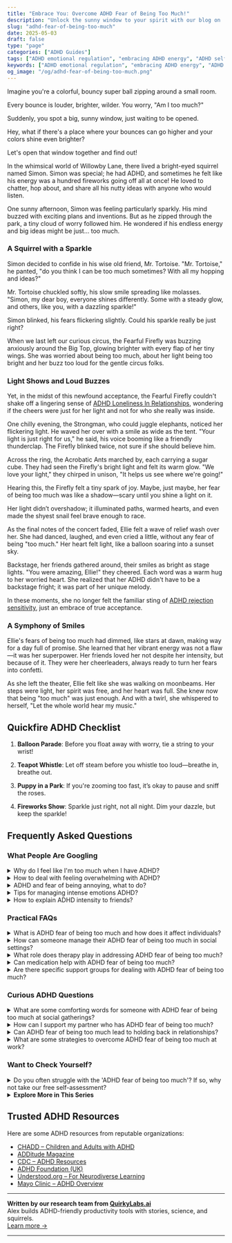 ```yaml
---
title: "Embrace You: Overcome ADHD Fear of Being Too Much!"
description: "Unlock the sunny window to your spirit with our blog on 'ADHD fear of being too much.' Feel embraced and uplifted as we explore how to channel your vibrant energy!"
slug: "adhd-fear-of-being-too-much"
date: 2025-05-03
draft: false
type: "page"
categories: ["ADHD Guides"]
tags: ["ADHD emotional regulation", "embracing ADHD energy", "ADHD self-acceptance", "ADHD fear of being too much", "managing ADHD in social settings", "ADHD and self-doubt", "celebrating ADHD uniqueness"]
keywords: ["ADHD emotional regulation", "embracing ADHD energy", "ADHD self-acceptance", "ADHD fear of being too much", "managing ADHD in social settings", "ADHD and self-doubt", "celebrating ADHD uniqueness"]
og_image: "/og/adhd-fear-of-being-too-much.png"
---
```


Imagine you're a colorful, bouncy super ball zipping around a small room.

Every bounce is louder, brighter, wilder. You worry, "Am I too much?"

Suddenly, you spot a big, sunny window, just waiting to be opened.

Hey, what if there's a place where your bounces can go higher and your colors shine even brighter?

Let's open that window together and find out!

In the whimsical world of Willowby Lane, there lived a bright-eyed squirrel named Simon. Simon was special; he had ADHD, and sometimes he felt like his energy was a hundred fireworks going off all at once! He loved to chatter, hop about, and share all his nutty ideas with anyone who would listen.

One sunny afternoon, Simon was feeling particularly sparkly. His mind buzzed with exciting plans and inventions. But as he zipped through the park, a tiny cloud of worry followed him. He wondered if his endless energy and big ideas might be just... too much.

### A Squirrel with a Sparkle

Simon decided to confide in his wise old friend, Mr. Tortoise. "Mr. Tortoise," he panted, "do you think I can be too much sometimes? With all my hopping and ideas?"

Mr. Tortoise chuckled softly, his slow smile spreading like molasses. "Simon, my dear boy, everyone shines differently. Some with a steady glow, and others, like you, with a dazzling sparkle!"

Simon blinked, his fears flickering slightly. Could his sparkle really be just right?

When we last left our curious circus, the Fearful Firefly was buzzing anxiously around the Big Top, glowing brighter with every flap of her tiny wings. She was worried about being too much, about her light being too bright and her buzz too loud for the gentle circus folks.

### Light Shows and Loud Buzzes

Yet, in the midst of this newfound acceptance, the Fearful Firefly couldn't shake off a lingering sense of [ADHD Loneliness In Relationships](/pages/adhd-loneliness-in-relationships/), wondering if the cheers were just for her light and not for who she really was inside.

One chilly evening, the Strongman, who could juggle elephants, noticed her flickering light. He waved her over with a smile as wide as the tent. "Your light is just right for us," he said, his voice booming like a friendly thunderclap. The Firefly blinked twice, not sure if she should believe him.

Across the ring, the Acrobatic Ants marched by, each carrying a sugar cube. They had seen the Firefly's bright light and felt its warm glow. "We love your light," they chirped in unison, "It helps us see where we're going!"

Hearing this, the Firefly felt a tiny spark of joy. Maybe, just maybe, her fear of being too much was like a shadow—scary until you shine a light on it.

Her light didn’t overshadow; it illuminated paths, warmed hearts, and even made the shyest snail feel brave enough to race.

As the final notes of the concert faded, Ellie felt a wave of relief wash over her. She had danced, laughed, and even cried a little, without any fear of being "too much." Her heart felt light, like a balloon soaring into a sunset sky.

Backstage, her friends gathered around, their smiles as bright as stage lights. "You were amazing, Ellie!" they cheered. Each word was a warm hug to her worried heart. She realized that her ADHD didn't have to be a backstage fright; it was part of her unique melody.

In these moments, she no longer felt the familiar sting of [ADHD rejection sensitivity](/pages/adhd-rejection-sensitivity/), just an embrace of true acceptance.

### A Symphony of Smiles

Ellie's fears of being too much had dimmed, like stars at dawn, making way for a day full of promise. She learned that her vibrant energy was not a flaw—it was her superpower. Her friends loved her not despite her intensity, but because of it. They were her cheerleaders, always ready to turn her fears into confetti.

As she left the theater, Ellie felt like she was walking on moonbeams. Her steps were light, her spirit was free, and her heart was full. She knew now that being "too much" was just enough. And with a twirl, she whispered to herself, "Let the whole world hear my music."

## Quickfire ADHD Checklist

1. **Balloon Parade**: Before you float away with worry, tie a string to your wrist!
   
2. **Teapot Whistle**: Let off steam before you whistle too loud—breathe in, breathe out.

3. **Puppy in a Park**: If you're zooming too fast, it’s okay to pause and sniff the roses.

4. **Fireworks Show**: Sparkle just right, not all night. Dim your dazzle, but keep the sparkle!

## Frequently Asked Questions



### What People Are Googling

<details><summary>Why do I feel like I'm too much when I have ADHD?</summary><p>Feeling like you're "too much" is a common experience among folks with ADHD, and it's really understandable. ADHD can come with a lot of energy, enthusiasm, and ideas, which might sometimes feel overwhelming to others who don't experience the world in the same way. Remember, your vibrant personality and unique perspective are actually superpowers in disguise. Embracing who you are includes recognizing your incredible strengths alongside the challenges, and finding spaces and people who celebrate rather than tolerate your true self can make a world of difference.</p></details>
<details><summary>How to deal with feeling overwhelming with ADHD?</summary><p>Feeling overwhelmed is a common experience when you're managing ADHD, so know that you're definitely not alone in this. A comforting first step is to break your tasks into smaller, more manageable pieces—think of it as nibbling on a cookie rather than trying to eat it all in one bite! Setting up a cozy, distraction-free zone can also help you focus better. Remember, it's perfectly okay to take breaks and step back when things feel too intense; listening to your needs isn't a setback, it's a smart strategy!</p></details>
<details><summary>ADHD and fear of being annoying, what to do?</summary><p>It's really common for folks with ADHD to worry about being seen as annoying because our brains often buzz with excitement and ideas that we just want to share! First, remember that your enthusiasm and unique perspective are actually superpowers — they can be incredibly endearing and valuable in many situations. If you're feeling unsure, try gently checking in with friends or colleagues about your interactions; most people appreciate honest, open communication. Also, practicing mindfulness can help you become more aware of your social rhythms and cues, giving you confidence in your social engagements. Remember, you’re definitely not alone in feeling this way, and reaching out as you're doing now is a fantastic step.</p></details>
<details><summary>Tips for managing intense emotions ADHD?</summary><p>Absolutely, managing intense emotions with ADHD can definitely be challenging, but you're not alone in this. One helpful strategy is to establish a routine that includes time for physical activity, which can really help in modulating emotions. Also, mindfulness techniques such as deep breathing or meditation can be quite effective in calming the mind and reducing impulsivity. Remember, it's perfectly okay to seek support from friends, family, or professionals—it's a sign of strength to know when you need a helping hand.</p></details>
<details><summary>How to explain ADHD intensity to friends?</summary><p>Explaining ADHD intensity to friends can feel a bit daunting, but it's wonderful that you want to share your experiences with them! You might describe it as having a brain like a super-fast browser with too many tabs open, all demanding attention at once. This can make your reactions to everyday situations feel more intense, whether it's excitement, frustration, or interest. Letting your friends know how ADHD affects your thoughts and emotions can help them understand your unique perspective and how they can support you. It’s a bit like letting them into your personal world, and that can really strengthen your friendships!</p></details>



### Practical FAQs

<details><summary>What is ADHD fear of being too much and how does it affect individuals?</summary><p>Absolutely, that's a very insightful question. The "fear of being too much" that some individuals with ADHD experience stems from worries about overwhelming others with their energy, thoughts, or emotions. This fear can often lead to self-doubt and holding back in social interactions, which might make forming close relationships a bit challenging. It's important to remember that your vibrancy and unique perspective are valuable, and finding supportive spaces and understanding friends can truly help you shine just as you are.</p></details>
<details><summary>How can someone manage their ADHD fear of being too much in social settings?</summary><p>It's really common to feel like you might be "too much" in social settings when you have ADHD, but there's comfort in knowing you're not alone in this. A helpful approach might be to find a few trusted friends who understand your unique energy and can offer a reassuring presence when you're out and about. Additionally, practicing some grounding techniques before and during social events can help manage anxiety and keep your energy levels in check. Remember, your vibrant personality is also what makes you wonderfully you, and finding the right balance is all part of embracing your whole self.</p></details>
<details><summary>What role does therapy play in addressing ADHD fear of being too much?</summary><p>Therapy can be a wonderfully supportive space when dealing with the fear of being "too much," which many people with ADHD experience. In therapy, you can explore these feelings in a safe and non-judgmental environment, guided by someone who understands the nuances of ADHD. A therapist can help you develop healthier self-perceptions and coping strategies, reducing feelings of overwhelm and increasing your confidence. It's like having a compassionate guide by your side as you learn more about yourself and how to navigate your world more comfortably.</p></details>
<details><summary>Can medication help with ADHD fear of being too much?</summary><p>Absolutely! Medication can be quite helpful in managing ADHD symptoms, including those feelings of being "too much." When the right medication is used, it can help balance out those overwhelming emotions, allowing you to feel more in control and less anxious about how you're perceived by others. It's like having a gentle hand on your shoulder, helping you navigate social interactions more calmly and confidently. Always consider discussing your specific concerns with your healthcare provider to find the best approach tailored for you.</p></details>
<details><summary>Are there specific support groups for dealing with ADHD fear of being too much?</summary><p>Absolutely, and it’s wonderful that you’re reaching out for support! Many find it incredibly helpful to join groups with others who share similar experiences, particularly when it comes to feelings of being overwhelming or "too much" due to ADHD. There are specific ADHD support groups available both online and possibly in your local community where these concerns are commonly discussed and understood. These groups provide a cozy, supportive environment, allowing you to share your feelings, learn strategies from others, and remind you that you’re not alone in this journey.</p></details>



### Curious ADHD Questions

<details><summary>What are some comforting words for someone with ADHD fear of being too much at social gatherings?</summary><p>It’s completely understandable to feel that way; social gatherings can often amplify our worries about how we’re perceived. Remember, your energy and unique perspectives are valuable and can be a wonderful addition to any group. It's okay to take breaks and step aside for a moment if you need to recharge—listening to your needs is really important. Every gathering is an opportunity to learn more about balancing your social interactions, so be kind to yourself through the process.</p></details>
<details><summary>How can I support my partner who has ADHD fear of being too much?</summary><p>Absolutely, supporting a partner who feels like they might be "too much" can be approached with gentle assurance and understanding. Start by openly communicating, letting them know that you cherish their unique qualities and everything that makes them, them—including their intensity or enthusiasm. It's also helpful to create a safe space where they can express themselves freely and feel validated. Lastly, encourage them to engage in self-care practices that promote their wellbeing and remind them that it's okay to ask for help when they need it. Your acceptance and encouragement can make a big difference in how they view themselves and their ADHD.</p></details>
<details><summary>Can ADHD fear of being too much lead to holding back in relationships?</summary><p>Absolutely, it's quite common for individuals with ADHD to worry about being perceived as "too much" in relationships. This fear can sometimes lead you to hold back your true feelings or thoughts in an effort to be more accommodating or less overwhelming. Remember, your vibrancy and unique perspective are valuable! It’s important to find a balance where you can be authentic and express yourself fully while also being receptive to the dynamics of the relationship.</p></details>
<details><summary>What are some strategies to overcome ADHD fear of being too much at work?</summary><p>It's really common to feel like you might be "too much" at work when you have ADHD, but remember, your energy and ideas are valuable! One helpful strategy is to set clear personal boundaries about how much you take on, helping you manage your workload without feeling overwhelmed. Another great approach is to use tools like planners or apps to organize tasks, which can help you channel your enthusiasm into productivity. Lastly, finding a trusted colleague or mentor to share your feelings with can be incredibly reassuring—they can offer support and help you gauge when you're hitting the mark just right!</p></details>



### Want to Check Yourself?

<details><summary>Do you often struggle with the 'ADHD fear of being too much'? If so, why not take our free self-assessment?</summary><p>Absolutely, feeling like you're "too much" can be a common experience when you have ADHD, and it's perfectly okay to feel this way sometimes. You're not alone in this, and it's brave of you to explore these feelings further. Taking our free self-assessment could be a comforting step towards understanding your unique traits better. It's a gentle, judgement-free way to start unraveling the threads of your experiences and might offer some insights that make navigating your world a little easier.</p></details>

<script type="application/ld+json">
{
  "@context": "https://schema.org",
  "@type": "FAQPage",
  "mainEntity": [
    {
      "@type": "Question",
      "name": "Why do I feel like I'm too much when I have ADHD?",
      "acceptedAnswer": {
        "@type": "Answer",
        "text": "Feeling like you're \"too much\" is a common experience among folks with ADHD, and it's really understandable. ADHD can come with a lot of energy, enthusiasm, and ideas, which might sometimes feel overwhelming to others who don't experience the world in the same way. Remember, your vibrant personality and unique perspective are actually superpowers in disguise. Embracing who you are includes recognizing your incredible strengths alongside the challenges, and finding spaces and people who celebrate rather than tolerate your true self can make a world of difference."
      }
    },
    {
      "@type": "Question",
      "name": "How to deal with feeling overwhelming with ADHD?",
      "acceptedAnswer": {
        "@type": "Answer",
        "text": "Feeling overwhelmed is a common experience when you're managing ADHD, so know that you're definitely not alone in this. A comforting first step is to break your tasks into smaller, more manageable pieces\u2014think of it as nibbling on a cookie rather than trying to eat it all in one bite! Setting up a cozy, distraction-free zone can also help you focus better. Remember, it's perfectly okay to take breaks and step back when things feel too intense; listening to your needs isn't a setback, it's a smart strategy!"
      }
    },
    {
      "@type": "Question",
      "name": "ADHD and fear of being annoying, what to do?",
      "acceptedAnswer": {
        "@type": "Answer",
        "text": "It's really common for folks with ADHD to worry about being seen as annoying because our brains often buzz with excitement and ideas that we just want to share! First, remember that your enthusiasm and unique perspective are actually superpowers \u2014 they can be incredibly endearing and valuable in many situations. If you're feeling unsure, try gently checking in with friends or colleagues about your interactions; most people appreciate honest, open communication. Also, practicing mindfulness can help you become more aware of your social rhythms and cues, giving you confidence in your social engagements. Remember, you\u2019re definitely not alone in feeling this way, and reaching out as you're doing now is a fantastic step."
      }
    },
    {
      "@type": "Question",
      "name": "Tips for managing intense emotions ADHD?",
      "acceptedAnswer": {
        "@type": "Answer",
        "text": "Absolutely, managing intense emotions with ADHD can definitely be challenging, but you're not alone in this. One helpful strategy is to establish a routine that includes time for physical activity, which can really help in modulating emotions. Also, mindfulness techniques such as deep breathing or meditation can be quite effective in calming the mind and reducing impulsivity. Remember, it's perfectly okay to seek support from friends, family, or professionals\u2014it's a sign of strength to know when you need a helping hand."
      }
    },
    {
      "@type": "Question",
      "name": "How to explain ADHD intensity to friends?",
      "acceptedAnswer": {
        "@type": "Answer",
        "text": "Explaining ADHD intensity to friends can feel a bit daunting, but it's wonderful that you want to share your experiences with them! You might describe it as having a brain like a super-fast browser with too many tabs open, all demanding attention at once. This can make your reactions to everyday situations feel more intense, whether it's excitement, frustration, or interest. Letting your friends know how ADHD affects your thoughts and emotions can help them understand your unique perspective and how they can support you. It\u2019s a bit like letting them into your personal world, and that can really strengthen your friendships!"
      }
    }
  ]
}
</script>
<script type="application/ld+json">
{
  "@context": "https://schema.org",
  "@type": "Article",
  "author": {
    "@type": "Person",
    "name": "QuirkyLabs",
    "url": "https://quirkylabs.ai/about"
  },
  "headline": "\"Embrace You: Overcome ADHD Fear of Being Too Much!\"",
  "mainEntityOfPage": "https://blog.quirkylabs.ai/pages/adhd-fear-of-being-too-much/",
  "datePublished": "2025-05-03"
}
</script>
<script type="application/ld+json">
{
  "@context": "https://schema.org",
  "@type": "BreadcrumbList",
  "itemListElement": [
    {
      "@type": "ListItem",
      "position": 1,
      "name": "Home",
      "item": "https://quirkylabs.ai/"
    },
    {
      "@type": "ListItem",
      "position": 2,
      "name": "Blog",
      "item": "https://blog.quirkylabs.ai/"
    },
    {
      "@type": "ListItem",
      "position": 3,
      "name": "\"Embrace You: Overcome ADHD Fear of Being Too Much!\"",
      "item": "https://blog.quirkylabs.ai/pages/adhd-fear-of-being-too-much/"
    }
  ]
}
</script>

<details>
<summary><strong>Explore More in This Series</strong></summary>

- [Adhd Social Burnout](/pages/adhd-social-burnout/)
- [Adhd Lonely Despite Being Social](/pages/adhd-lonely-despite-being-social/)
- [Adhd Fear Of Disconnection](/pages/adhd-fear-of-disconnection/)
- [Adhd Rejection Sensitivity](/pages/adhd-rejection-sensitivity/)
- [Adhd Social Anxiety Layer](/pages/adhd-social-anxiety-layer/)
- [Adhd No One Understands Me](/pages/adhd-no-one-understands-me/)
- [Adhd Constant Overthinking](/pages/adhd-constant-overthinking/)
- [Adhd Loneliness In Relationships](/pages/adhd-loneliness-in-relationships/)
</details>



## Trusted ADHD Resources

Here are some ADHD resources from reputable organizations:

- [CHADD – Children and Adults with ADHD](https://chadd.org)
- [ADDitude Magazine](https://www.additudemag.com)
- [CDC – ADHD Resources](https://www.cdc.gov/ncbddd/adhd)
- [ADHD Foundation (UK)](https://www.adhdfoundation.org.uk)
- [Understood.org – For Neurodiverse Learning](https://www.understood.org)
- [Mayo Clinic – ADHD Overview](https://www.mayoclinic.org/diseases-conditions/adhd)


---

**Written by our research team from [QuirkyLabs.ai](https://quirkylabs.ai)**  
Alex builds ADHD-friendly productivity tools with stories, science, and squirrels.  
[Learn more →](https://quirkylabs.ai)

---